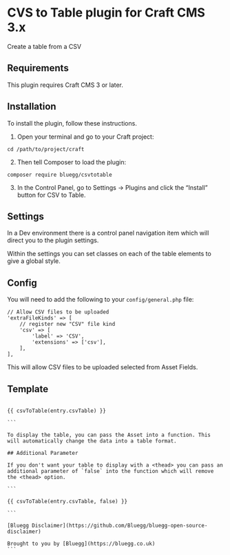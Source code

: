 # CVS to Table plugin for Craft CMS 3.x

Create a table from a CSV

## Requirements

This plugin requires Craft CMS 3 or later.

## Installation

To install the plugin, follow these instructions.

1. Open your terminal and go to your Craft project:

```
cd /path/to/project/craft
```

2. Then tell Composer to load the plugin:

```
composer require bluegg/csvtotable
```

3. In the Control Panel, go to Settings → Plugins and click the “Install” button for CSV to Table.

## Settings

In a Dev environment there is a control panel navigation item which will direct you to the plugin settings.

Within the settings you can set classes on each of the table elements to give a global style.

## Config

You will need to add the following to your `config/general.php` file:

```
// Allow CSV files to be uploaded
'extraFileKinds' => [
	// register new "CSV" file kind
	'csv' => [
    	'label' => 'CSV',
    	'extensions' => ['csv'],
	],
],
```

This will allow CSV files to be uploaded selected from Asset Fields.

## Template

````

{{ csvToTable(entry.csvTable) }}

```

To display the table, you can pass the Asset into a function. This will automatically change the data into a table format.

## Additional Parameter

If you don't want your table to display with a <thead> you can pass an additional parameter of `false` into the function which will remove the <thead> option.

```

{{ csvToTable(entry.csvTable, false) }}

```

[Bluegg Disclaimer](https://github.com/Bluegg/bluegg-open-source-disclaimer)

Brought to you by [Bluegg](https://bluegg.co.uk)
```
````
